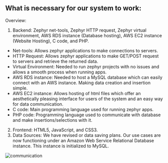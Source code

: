 ## What is necessary for our system to work:

Overview:  
1. Backend: Zephyr net-tools, Zephyr HTTP request, Zephyr virtual environment, AWS RDS instance (Database hosting), AWS EC2 instance (Website Hosting), C code, and PHP. 
  - Net-tools: Allows zephyr applications to make connections to servers.
  - HTTP Request: Allows zephyr applications to make GET/POST request to servers and retrieve the returned data.
  - Virtual Environment: Needed to run zephyr projects with no issues and allows a smooth process when running apps.
  - AWS RDS instance: Needed to host a MySQL database which can easily connect with an AWS instance. Making data creation and insertion simple.
  - AWS EC2 instance: Allows hosting of html files which offer an aesthetically pleasing interface for users of the system and an easy way for data communication.
  - C code: Main programming language used for running zephyr apps.
  - PHP code: Programming language used to communicate with database and make insertions/selections with it.
2. Frontend: HTML5, JavaScript, and CSS3.  
3. Data Sources: We have revised or data saving plans. Our use cases are now functioning under an Amazon Web Service Relational Database instance. This instance is initialized to MySQL.  

![communication](https://github.com/segFaultCity/ZephyrGroup3/blob/master/dataCommunication.png)
